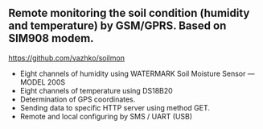 ## Remote monitoring the soil condition (humidity and temperature) by GSM/GPRS. Based on SIM908 modem.
https://github.com/vazhko/soilmon

- Eight channels of humidity using WATERMARK Soil Moisture Sensor — MODEL 200S
- Eight channels of temperature using DS18B20
- Determination of GPS coordinates.
- Sending data to specific HTTP server using method GET.
- Remote and local configuring by SMS / UART (USB)
